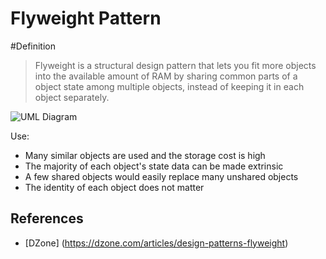 # Flyweight Pattern

#Definition
> Flyweight is a structural design pattern that lets you fit more objects into the available amount of RAM by sharing common parts of a object state among multiple objects, instead of keeping it in each object separately.

![UML Diagram](https://upload.wikimedia.org/wikipedia/commons/4/4e/W3sDesign_Flyweight_Design_Pattern_UML.jpg)


Use:  
  - Many similar objects are used and the storage cost is high
  - The majority of each object's state data can be made extrinsic
  - A few shared objects would easily replace many unshared objects
  - The identity of each object does not matter


## References

- [DZone] (https://dzone.com/articles/design-patterns-flyweight) 
